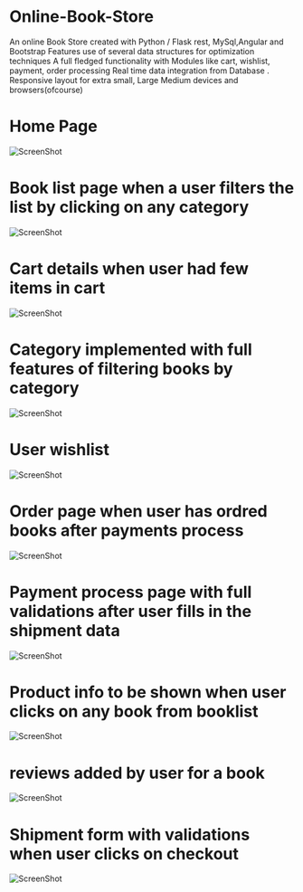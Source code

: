 # Online-Book-Store
An online Book Store created with Python / Flask rest, MySql,Angular and Bootstrap 
Features 
use of several data structures for optimization techniques
A full fledged functionality with Modules like cart, wishlist, payment, order processing 
Real time data integration from Database .
Responsive layout for extra small, Large Medium devices and browsers(ofcourse)

# Home Page
![ScreenShot](https://raw.github.com/siddhiparkar151992/Online-Book-Store/master/screenshots/Home.png)

# Book list page when a user filters the list by clicking on any category 
![ScreenShot](https://raw.github.com/siddhiparkar151992/Online-Book-Store/master/screenshots/booklist.png)

# Cart details when user had few items in cart
![ScreenShot](https://raw.github.com/siddhiparkar151992/Online-Book-Store/master/screenshots/cart-page.png)

# Category implemented with full features of filtering books by category
![ScreenShot](https://raw.github.com/siddhiparkar151992/Online-Book-Store/master/screenshots/category.png)

# User wishlist 
![ScreenShot](https://raw.github.com/siddhiparkar151992/Online-Book-Store/master/screenshots/wishlist.png)

# Order page when user has ordred books after payments process
![ScreenShot](https://raw.github.com/siddhiparkar151992/Online-Book-Store/master/screenshots/orderlist.pngg)



# Payment process page with full validations after user fills in the shipment data  
![ScreenShot](https://raw.github.com/siddhiparkar151992/Online-Book-Store/master/screenshots/payment.png)


# Product info to be shown when user clicks on any book from booklist
![ScreenShot](https://raw.github.com/siddhiparkar151992/Online-Book-Store/master/screenshots/product-info.png)


# reviews added by user for a book
![ScreenShot](https://raw.github.com/siddhiparkar151992/Online-Book-Store/master/screenshots/reviews.png)

# Shipment form with validations when user clicks on checkout 
![ScreenShot](https://raw.github.com/siddhiparkar151992/Online-Book-Store/master/screenshots/shipment.png)
